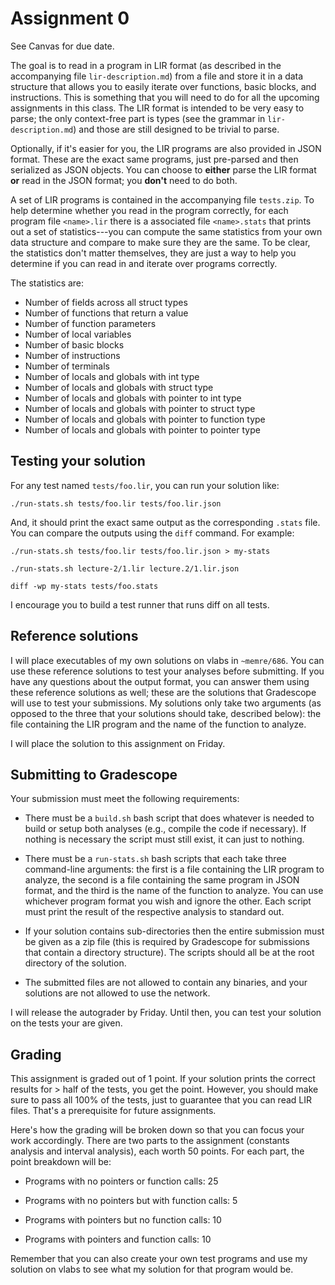 # Assignment 0

See Canvas for due date.

The goal is to read in a program in LIR format (as described in the accompanying
file `lir-description.md`) from a file and store it in a data structure that
allows you to easily iterate over functions, basic blocks, and
instructions. This is something that you will need to do for all the upcoming
assignments in this class. The LIR format is intended to be very easy to parse;
the only context-free part is types (see the grammar in `lir-description.md`)
and those are still designed to be trivial to parse.

Optionally, if it's easier for you, the LIR programs are also provided in JSON
format. These are the exact same programs, just pre-parsed and then serialized
as JSON objects. You can choose to __either__ parse the LIR format __or__ read
in the JSON format; you __don't__ need to do both.

A set of LIR programs is contained in the accompanying file `tests.zip`. To help
determine whether you read in the program correctly, for each program file
`<name>.lir` there is a associated file `<name>.stats` that prints out a set of
statistics---you can compute the same statistics from your own data structure
and compare to make sure they are the same. To be clear, the statistics don't
matter themselves, they are just a way to help you determine if you can read in
and iterate over programs correctly.

The statistics are:

- Number of fields across all struct types
- Number of functions that return a value
- Number of function parameters
- Number of local variables
- Number of basic blocks
- Number of instructions
- Number of terminals
- Number of locals and globals with int type
- Number of locals and globals with struct type
- Number of locals and globals with pointer to int type
- Number of locals and globals with pointer to struct type
- Number of locals and globals with pointer to function type
- Number of locals and globals with pointer to pointer type

## Testing your solution

For any test named `tests/foo.lir`, you can run your solution like:

```
./run-stats.sh tests/foo.lir tests/foo.lir.json
```

And, it should print the exact same output as the corresponding `.stats` file.
You can compare the outputs using the `diff` command.  For example:

```
./run-stats.sh tests/foo.lir tests/foo.lir.json > my-stats

./run-stats.sh lecture-2/1.lir lecture.2/1.lir.json

diff -wp my-stats tests/foo.stats
```

I encourage you to build a test runner that runs diff on all tests.

## Reference solutions

I will place executables of my own solutions on vlabs in `~memre/686`.
You can use these reference solutions to test your analyses before
submitting. If you have any questions about the output format, you can answer
them using these reference solutions as well; these are the solutions that
Gradescope will use to test your submissions. My solutions only take two
arguments (as opposed to the three that your solutions should take, described
below): the file containing the LIR program and the name of the function to
analyze.

I will place the solution to this assignment on Friday.

## Submitting to Gradescope

Your submission must meet the following requirements:

- There must be a `build.sh` bash script that does whatever is needed to build
  or setup both analyses (e.g., compile the code if necessary). If nothing is
  necessary the script must still exist, it can just to nothing.

- There must be a `run-stats.sh` bash scripts that each take three command-line
  arguments: the first is a file containing the LIR program to analyze, the
  second is a file containing the same program in JSON format, and the third is
  the name of the function to analyze. You can use whichever program format you
  wish and ignore the other.  Each script must print the result of the respective
  analysis to standard out.

- If your solution contains sub-directories then the entire submission must be
  given as a zip file (this is required by Gradescope for submissions that
  contain a directory structure). The scripts should all be at the root
  directory of the solution.

- The submitted files are not allowed to contain any binaries, and your
  solutions are not allowed to use the network.

I will release the autograder by Friday. Until then, you can test your
solution on the tests your are given.

## Grading

This assignment is graded out of 1 point.  If your solution prints the correct
results for > half of the tests, you get the point.  However, you should make
sure to pass all 100% of the tests, just to guarantee that you can read LIR
files. That's a prerequisite for future assignments.

Here's how the grading will be broken down so that you can focus your work
accordingly. There are two parts to the assignment (constants analysis and
interval analysis), each worth 50 points. For each part, the point breakdown
will be:

- Programs with no pointers or function calls: 25

- Programs with no pointers but with function calls: 5

- Programs with pointers but no function calls: 10

- Programs with pointers and function calls: 10

Remember that you can also create your own test programs and use my solution on
vlabs to see what my solution for that program would be.
